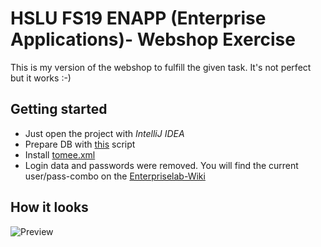 # HSLU FS19 ENAPP (Enterprise Applications)- Webshop Exercise
This is my version of the webshop to fulfill the given task. It's not perfect but it works :-)

## Getting started
* Just open the project with _IntelliJ IDEA_
* Prepare DB with [this](project/configs/webshop_db.sql) script
* Install [tomee.xml](project/configs/tomee.xml)
* Login data and passwords were removed. You will find the current user/pass-combo on the [Enterpriselab-Wiki](https://wiki.enterpriselab.ch/el/)

## How it looks
![Preview](images/images/webshop.png)